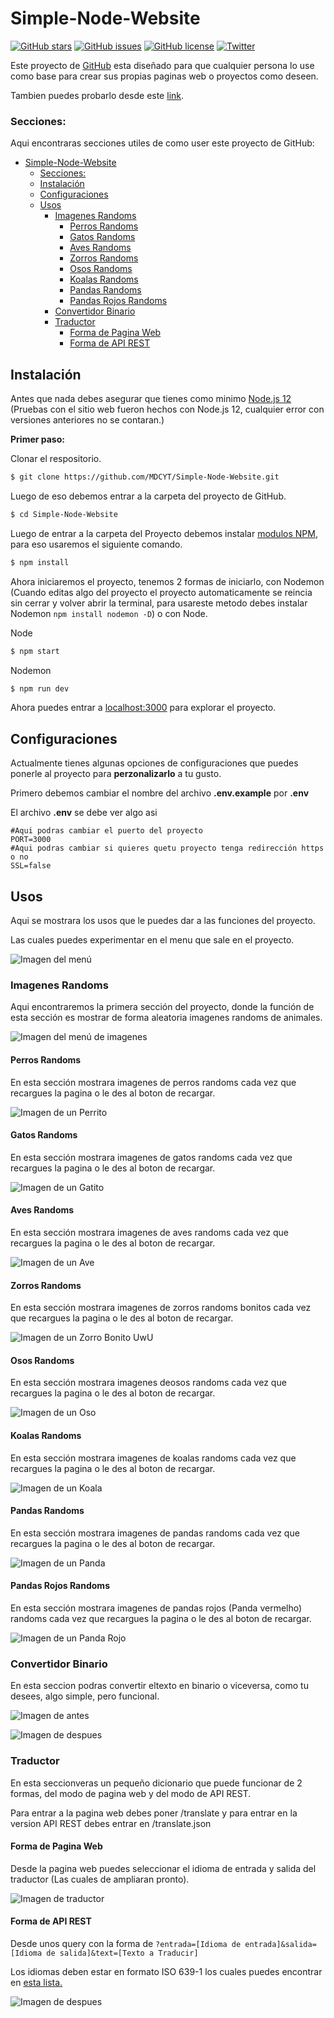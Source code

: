 # Simple-Node-Website

[![GitHub stars](https://img.shields.io/github/stars/MDCYT/Simple-Node-Website)](https://github.com/MDCYT/Simple-Node-Website/stargazers) [![GitHub issues](https://img.shields.io/github/issues/MDCYT/Simple-Node-Website)](https://github.com/MDCYT/Simple-Node-Website/issues) [![GitHub license](https://img.shields.io/github/license/MDCYT/Simple-Node-Website)](https://github.com/MDCYT/Simple-Node-Website/blob/main/LICENSE) [![Twitter](https://img.shields.io/twitter/url?style=social&url=https%3A%2F%2Ftwitter.com%2Fsoftware_mdc)](https://twitter.com/intent/tweet?text=Wow:&url=https%3A%2F%2Fgithub.com%2FMDCYT%2FSimple-Node-Website)

Este proyecto de [GitHub](https://github.com/MDCYT/Simple-Node-Website) esta diseñado para que cualquier persona lo use como base para crear sus propias paginas web o proyectos como deseen.

Tambien puedes probarlo desde este [link](https://morning-trail-sunshine.glitch.me).

### Secciones:
Aqui encontraras secciones utiles de como user este proyecto de GitHub:

- [Simple-Node-Website](#simple-node-website)
    - [Secciones:](#secciones)
  - [Instalación](#instalación)
  - [Configuraciones](#configuraciones)
  - [Usos](#usos)
    - [Imagenes Randoms](#imagenes-randoms)
      - [Perros Randoms](#perros-randoms)
      - [Gatos Randoms](#gatos-randoms)
      - [Aves Randoms](#aves-randoms)
      - [Zorros Randoms](#zorros-randoms)
      - [Osos Randoms](#osos-randoms)
      - [Koalas Randoms](#koalas-randoms)
      - [Pandas Randoms](#pandas-randoms)
      - [Pandas Rojos Randoms](#pandas-rojos-randoms)
    - [Convertidor Binario](#convertidor-binario)
    - [Traductor](#traductor)
      - [Forma de Pagina Web](#forma-de-pagina-web)
      - [Forma de API REST](#forma-de-api-rest)


## Instalación
Antes que nada debes asegurar que tienes como minimo [Node.js 12](https://nodejs.org/es/) (Pruebas con el sitio web fueron hechos con Node.js 12, cualquier error con versiones anteriores no se contaran.)

**Primer paso:**

Clonar el respositorio.

```bash
$ git clone https://github.com/MDCYT/Simple-Node-Website.git
```

Luego de eso debemos entrar a la carpeta del proyecto de GitHub.

```bash
$ cd Simple-Node-Website
```

Luego de entrar a la carpeta del Proyecto debemos instalar [modulos NPM](https://www.npmjs.com), para eso usaremos el siguiente comando.

```bash
$ npm install
```
Ahora iniciaremos el proyecto, tenemos 2 formas de iniciarlo, con Nodemon (Cuando editas algo del proyecto el proyecto automaticamente se reincia sin cerrar y volver abrir la terminal, para usareste metodo debes instalar Nodemon `npm install nodemon -D`) o con Node.

Node

```bash
$ npm start
```

Nodemon

```bash
$ npm run dev
```
Ahora puedes entrar a [localhost:3000](https://localhost:3000) para explorar el proyecto.

## Configuraciones

Actualmente tienes algunas opciones de configuraciones que puedes ponerle al proyecto para **perzonalizarlo** a tu gusto.

Primero debemos cambiar el nombre del archivo **.env.example** por **.env**

El archivo **.env** se debe ver algo asi

```env
#Aqui podras cambiar el puerto del proyecto
PORT=3000
#Aqui podras cambiar si quieres quetu proyecto tenga redirección https o no
SSL=false
```

## Usos

Aqui se mostrara los usos que le puedes dar a las funciones del proyecto.

Las cuales puedes experimentar en el menu que sale en el proyecto.

![Imagen del menú](https://i.imgur.com/uIfA7Po.png)

### Imagenes Randoms

Aqui encontraremos la primera sección del proyecto, donde la función de esta sección es mostrar de forma aleatoria imagenes randoms de animales.

![Imagen del menú de imagenes](https://i.imgur.com/VtNkjPN.png)


#### Perros Randoms

En esta sección mostrara imagenes de perros randoms cada vez que recargues la pagina o le des al boton de recargar.

![Imagen de un Perrito](https://i.imgur.com/ZpuEemf.png)


#### Gatos Randoms

En esta sección mostrara imagenes de gatos randoms cada vez que recargues la pagina o le des al boton de recargar.

![Imagen de un Gatito](https://i.imgur.com/aE5kVBj.png)


#### Aves Randoms

En esta sección mostrara imagenes de aves randoms cada vez que recargues la pagina o le des al boton de recargar.

![Imagen de un Ave](https://i.imgur.com/G5DmYPR.png)


#### Zorros Randoms

En esta sección mostrara imagenes de zorros randoms bonitos cada vez que recargues la pagina o le des al boton de recargar.

![Imagen de un Zorro Bonito UwU](https://i.imgur.com/VZpqXvA.png)


#### Osos Randoms

En esta sección mostrara imagenes deosos randoms cada vez que recargues la pagina o le des al boton de recargar.

![Imagen de un Oso](https://i.imgur.com/Yt4vGL8.png)


#### Koalas Randoms

En esta sección mostrara imagenes de koalas randoms cada vez que recargues la pagina o le des al boton de recargar.

![Imagen de un Koala](https://imgur.com/sYj4yAz.png)


#### Pandas Randoms

En esta sección mostrara imagenes de pandas randoms cada vez que recargues la pagina o le des al boton de recargar.

![Imagen de un Panda](https://imgur.com/Mj3CZ5f.png)


#### Pandas Rojos Randoms

En esta sección mostrara imagenes de pandas rojos (Panda vermelho) randoms cada vez que recargues la pagina o le des al boton de recargar.

![Imagen de un Panda Rojo](https://imgur.com/Rhnr1fg.png)

### Convertidor Binario

En esta seccion podras convertir eltexto en binario o viceversa, como tu desees, algo simple, pero funcional.

![Imagen de antes](https://imgur.com/aPnbOSP.png)

![Imagen de despues](https://imgur.com/Efdd7Ye.png)


### Traductor

En esta seccionveras un pequeño dicionario que puede funcionar de 2 formas, del modo de pagina web y del modo de API REST.

Para entrar a la pagina web debes poner /translate y para entrar en la version API REST debes entrar en /translate.json

#### Forma de Pagina Web

Desde la pagina web puedes seleccionar el idioma de entrada y salida del traductor (Las cuales de ampliaran pronto).

![Imagen de traductor](https://imgur.com/dKQAUTy.png)

#### Forma de API REST

Desde unos query con la forma de `?entrada=[Idioma de entrada]&salida=[Idioma de salida]&text=[Texto a Traducir]`

Los idiomas deben estar en formato ISO 639-1 los cuales puedes encontrar en [esta lista.](http://utils.mucattu.com/iso_639-1.html)

![Imagen de despues](https://imgur.com/KrWkiEU.png)